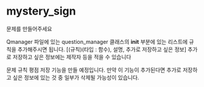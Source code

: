 # mystery_sign
문제를 만들어주세요

Qmanager 파일에 있는 question_manager 클래스의 __init__ 부분에 있는 리스트에 규칙을 추가해주시면 됩니다. 
[(규칙)(타입 : 함수), 설명, 추가로 저장하고 싶은 정보]
추가로 저장하고 싶은 정보에는 제작자 등을 적을 수 있습니다

문제 규칙 평점 저장 기능을 만들 예정입니다. 
만약 이 기능이 추가된다면 추가로 저장하고 싶은 정보에 있는 것 중 일부가 삭제될 가능성이 있습니다. 
